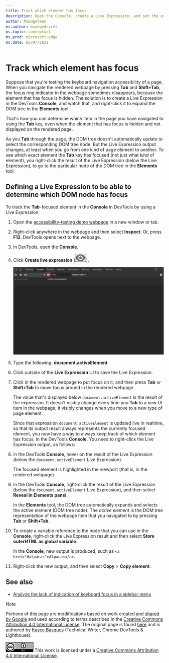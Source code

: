 ```yaml
---
title: Track which element has focus
description: Open the Console, create a Live Expression, and set the expression to document.activeElement.
author: MSEdgeTeam
ms.author: msedgedevrel
ms.topic: conceptual
ms.prod: microsoft-edge
ms.date: 06/07/2021
---
```

<!-- Copyright Kayce Basques

   Licensed under the Apache License, Version 2.0 (the "License");
   you may not use this file except in compliance with the License.
   You may obtain a copy of the License at

       https://www.apache.org/licenses/LICENSE-2.0

   Unless required by applicable law or agreed to in writing, software
   distributed under the License is distributed on an "AS IS" BASIS,
   WITHOUT WARRANTIES OR CONDITIONS OF ANY KIND, either express or implied.
   See the License for the specific language governing permissions and
   limitations under the License.  -->
# Track which element has focus

Suppose that you're testing the keyboard navigation accessibility of a page.  When you navigate the rendered webpage by pressing **Tab** and **Shift+Tab**, the focus ring indicator in the webpage sometimes disappears, because the element that has focus is hidden.  The solution is to create a Live Expression in the DevTools **Console**, and watch that, and right-click it to expand the DOM tree in the **Elements** tool.

That's how you can determine which item in the page you have navigated to using the **Tab** key, even when the element that has focus is hidden and not displayed on the rendered page.

As you **Tab** through the page, the DOM tree doesn't automatically update to select the corresponding DOM tree node.  But the Live Expression output changes, at least when you go from one kind of page element to another.  To see which exact element the **Tab** key has focused (not just what _kind_ of element), you right-click the result of the Live Expression (below the Live Expression), to go to the particular node of the DOM tree in the **Elements** tool.


## Defining a Live Expression to be able to determine which DOM node has focus

To track the **Tab**-focused element in the **Console** in DevTools by using a Live Expression:

1. Open the [accessibility-testing demo webpage](https://microsoftedge.github.io/Demos/devtools-a11y-testing/) in a new window or tab.

1. Right-click anywhere in the webpage and then select **Inspect**.  Or, press **F12**.  DevTools opens next to the webpage.

1. In DevTools, open the **Console**.

1. Click **Create live expression** (![Create live expression](../media/create-live-expression-icon.msft.png)).

   ![Create a Live Expression](../media/accessibility-console-create-live-expression-empty.msft.png)

1. Type the following: **document.activeElement**

1. Click outside of the **Live Expression** UI to save the Live Expression.

1. Click in the rendered webpage to put focus on it, and then press **Tab** or **Shift+Tab** to move focus around in the rendered webpage.

   The value that's displayed below `document.activeElement` is the result of the expression.  It doesn't visibly change every time you **Tab** to a new UI item in the webpage; it visibly changes when you move to a new type of page element.

   Since that expression `document.activeElement` is updated live in realtime, so that its output result always represents the currently focused element, you now have a way to always keep track of which element has focus, in the DevTools **Console**.  You need to right-click the Live Expression output, as follows:

1. In the DevTools **Console**, hover on the result of the Live Expression (below the `document.activeElement` Live Expression).

   The focused element is highlighted in the viewport (that is, in the rendered webpage).

1. In the DevTools **Console**, right-click the result of the Live Expression (below the `document.activeElement` Live Expression), and then select **Reveal in Elements panel**. 

   In the **Elements** tool, the DOM tree automatically expands and selects the active element (DOM tree node).  The _active element_ is the DOM tree representation of the webpage item that you navigated to by pressing **Tab** or **Shift+Tab**.

   <!-- Another right-click command on the Live Expression result is **Store outerHTML as global variable**, which is different than the command discussed below.  If you select that command, an expandable element such as `<input id="freedonation" class="smallinput">` is output in the **Console**. -->

1. To create a variable reference<!--why do we call it a "variable reference"? is that wording correct? --> to the node that you can use in the **Console**, right-click the Live Expression result and then select **Store outerHTML as global variable**.<!--upstream doc (click "here" below) omits "outerHTML".  which is correct?-->

   In the **Console**, new output is produced, such as `<a href="#alpacas">Alpacas</a>`.

1. Right-click the new output, and then select **Copy** > **Copy element**.<!--correct; do these steps make sense?-->

<!--
how is it "outer HTML"?
what are we supposed to do w/ this "global variable"?
what are we supposed to use this "global variable" for?
why is it called a "global variable"?
what's the name of the global variable?
-->


<!-- ====================================================================== -->
## See also

*  [Analyze the lack of indication of keyboard focus in a sidebar menu](test-analyze-no-focus-indicator.md)


<!-- ====================================================================== -->
> [!NOTE]
> Portions of this page are modifications based on work created and [shared by Google](https://developers.google.com/terms/site-policies) and used according to terms described in the [Creative Commons Attribution 4.0 International License](https://creativecommons.org/licenses/by/4.0).
> The original page is found [here](https://developer.chrome.com/docs/devtools/accessibility/focus/) and is authored by [Kayce Basques](https://developers.google.com/web/resources/contributors/kaycebasques) (Technical Writer, Chrome DevTools & Lighthouse).

[![Creative Commons License](../../media/cc-logo/88x31.png)](https://creativecommons.org/licenses/by/4.0)
This work is licensed under a [Creative Commons Attribution 4.0 International License](https://creativecommons.org/licenses/by/4.0).
